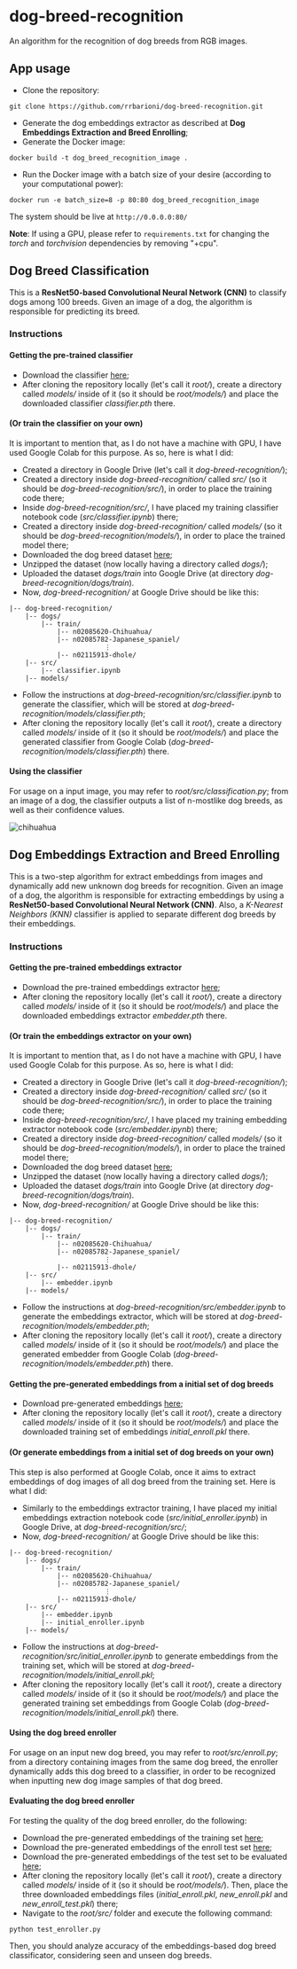 

# dog-breed-recognition
An algorithm for the recognition of dog breeds from RGB images.

## App usage
- Clone the repository:
````
git clone https://github.com/rrbarioni/dog-breed-recognition.git
````
- Generate the dog embeddings extractor as described at **Dog Embeddings Extraction and Breed Enrolling**;
- Generate the Docker image:
````
docker build -t dog_breed_recognition_image .
````
- Run the Docker image with a batch size of your desire (according to your computational power):
````
docker run -e batch_size=8 -p 80:80 dog_breed_recognition_image
````
The system should be live at `http://0.0.0.0:80/`

**Note**: If using a GPU, please refer to `requirements.txt` for changing the *torch* and *torchvision* dependencies by removing "+cpu".

## Dog Breed Classification
This is a **ResNet50-based Convolutional Neural Network (CNN)** to classify dogs among 100 breeds. Given an image of a dog, the algorithm is responsible for predicting its breed.

### Instructions

#### Getting the pre-trained classifier

- Download the classifier [here](https://drive.google.com/file/d/1-8vHTVxI5SxEuK41xujYHUHjqZtyJhaC/view?usp=sharing);
- After cloning the repository locally (let's call it *root/*), create a directory called *models/* inside of it (so it should be *root/models/*) and place the downloaded classifier *classifier.pth* there.

#### (Or train the classifier on your own)

It is important to mention that, as I do not have a machine with GPU, I have used Google Colab for this purpose. As so, here is what I did:
 
- Created a directory in Google Drive (let's call it *dog-breed-recognition/*);
- Created a directory inside *dog-breed-recognition/* called *src/* (so it should be *dog-breed-recognition/src/*), in order to place the training code there;
- Inside *dog-breed-recognition/src/*, I have placed my training classifier notebook code (*src/classifier.ipynb*) there;
- Created a directory inside *dog-breed-recognition/* called *models/* (so it should be *dog-breed-recognition/models/*), in order to place the trained model there;
- Downloaded the dog breed dataset [here](https://drive.google.com/file/d/1DAyRYzZ9B-Nz5hLL9XIm3S3kDI5FBJH0/view);
- Unzipped the dataset (now locally having a directory called *dogs/*);
- Uploaded the dataset *dogs/train* into Google Drive (at directory *dog-breed-recognition/dogs/train*).
- Now, *dog-breed-recognition/* at Google Drive should be like this:
````
|-- dog-breed-recognition/
    |-- dogs/
        |-- train/
            |-- n02085620-Chihuahua/
            |-- n02085782-Japanese_spaniel/
                        ⋮
            |-- n02115913-dhole/
    |-- src/
        |-- classifier.ipynb
    |-- models/
````
- Follow the instructions at *dog-breed-recognition/src/classifier.ipynb* to generate the classifier, which will be stored at *dog-breed-recognition/models/classifier.pth*;
- After cloning the repository locally (let's call it *root/*), create a directory called *models/* inside of it (so it should be *root/models/*) and place the generated classifier from Google Colab (*dog-breed-recognition/models/classifier.pth*) there.

#### Using the classifier

For usage on a input image, you may refer to *root/src/classification.py*; from an image of a dog, the classifier outputs a list of n-mostlike dog breeds, as well as their confidence values.

![chihuahua](doc/n02085620_242_pred.jpg)

## Dog Embeddings Extraction and Breed Enrolling
This is a two-step algorithm for extract embeddings from images and dynamically add new unknown dog breeds for recognition. Given an image of a dog, the algorithm is responsible for extracting embeddings by using a **ResNet50-based Convolutional Neural Network (CNN)**. Also, a *K-Nearest Neighbors (KNN)* classifier is applied to separate different dog breeds by their embeddings.

### Instructions

#### Getting the pre-trained embeddings extractor

- Download the pre-trained embeddings extractor [here](https://drive.google.com/file/d/1zhXNrfpoA_JYlcU2QgCVW8VKfFZMTN62/view?usp=sharing);
- After cloning the repository locally (let's call it *root/*), create a directory called *models/* inside of it (so it should be *root/models/*) and place the downloaded embeddings extractor *embedder.pth* there.

#### (Or train the embeddings extractor on your own)

It is important to mention that, as I do not have a machine with GPU, I have used Google Colab for this purpose. As so, here is what I did:
 
- Created a directory in Google Drive (let's call it *dog-breed-recognition/*);
- Created a directory inside *dog-breed-recognition/* called *src/* (so it should be *dog-breed-recognition/src/*), in order to place the training code there;
- Inside *dog-breed-recognition/src/*, I have placed my training embedding extractor notebook code (*src/embedder.ipynb*) there;
- Created a directory inside *dog-breed-recognition/* called *models/* (so it should be *dog-breed-recognition/models/*), in order to place the trained model there;
- Downloaded the dog breed dataset [here](https://drive.google.com/file/d/1DAyRYzZ9B-Nz5hLL9XIm3S3kDI5FBJH0/view);
- Unzipped the dataset (now locally having a directory called *dogs/*);
- Uploaded the dataset *dogs/train* into Google Drive (at directory *dog-breed-recognition/dogs/train*).
- Now, *dog-breed-recognition/* at Google Drive should be like this:
````
|-- dog-breed-recognition/
    |-- dogs/
        |-- train/
            |-- n02085620-Chihuahua/
            |-- n02085782-Japanese_spaniel/
                        ⋮
            |-- n02115913-dhole/
    |-- src/
        |-- embedder.ipynb
    |-- models/
````
- Follow the instructions at *dog-breed-recognition/src/embedder.ipynb* to generate the embeddings extractor, which will be stored at *dog-breed-recognition/models/embedder.pth*;
- After cloning the repository locally (let's call it *root/*), create a directory called *models/* inside of it (so it should be *root/models/*) and place the generated embedder from Google Colab (*dog-breed-recognition/models/embedder.pth*) there.

#### Getting the pre-generated embeddings from a initial set of dog breeds

- Download pre-generated embeddings [here](https://drive.google.com/file/d/1atfoq6365gZfT4F3uauHShx4G14o3LHF/view?usp=sharing);
- After cloning the repository locally (let's call it *root/*), create a directory called *models/* inside of it (so it should be *root/models/*) and place the downloaded training set of embeddings *initial_enroll.pkl* there.

#### (Or generate embeddings from a initial set of dog breeds on your own)

This step is also performed at Google Colab, once it aims to extract embeddings of dog images of all dog breed from the training set. Here is what I did:

- Similarly to the embeddings extractor training, I have placed my initial embeddings extraction notebook code (*src/initial_enroller.ipynb*) in Google Drive, at *dog-breed-recognition/src/*;
- Now, *dog-breed-recognition/* at Google Drive should be like this:
````
|-- dog-breed-recognition/
    |-- dogs/
        |-- train/
            |-- n02085620-Chihuahua/
            |-- n02085782-Japanese_spaniel/
                        ⋮
            |-- n02115913-dhole/
    |-- src/
        |-- embedder.ipynb
        |-- initial_enroller.ipynb
    |-- models/
````
- Follow the instructions at *dog-breed-recognition/src/initial_enroller.ipynb* to generate embeddings from the training set, which will be stored at *dog-breed-recognition/models/initial_enroll.pkl*;
- After cloning the repository locally (let's call it *root/*), create a directory called *models/* inside of it (so it should be *root/models/*) and place the generated training set embeddings from Google Colab (*dog-breed-recognition/models/initial_enroll.pkl*) there.

#### Using the dog breed enroller

For usage on an input new dog breed, you may refer to *root/src/enroll.py*; from a directory containing images from the same dog breed, the enroller dynamically adds this dog breed to a classifier, in order to be recognized when inputting new dog image samples of that dog breed.

#### Evaluating the dog breed enroller

For testing the quality of the dog breed enroller, do the following:

- Download the pre-generated embeddings of the training set [here](https://drive.google.com/file/d/1atfoq6365gZfT4F3uauHShx4G14o3LHF/view?usp=sharing);
- Download the pre-generated embeddings of the enroll test set [here](https://drive.google.com/file/d/1PN6h9YzYITR5jtD3Ydb4YlG0q8c_gOD-/view?usp=sharing);
- Download the pre-generated embeddings of the test set to be evaluated [here](https://drive.google.com/file/d/1-1LLZdRdVHNWBpBfbSx5vNaGH3Yo3Ans/view?usp=sharing);
- After cloning the repository locally (let's call it *root/*), create a directory called *models/* inside of it (so it should be *root/models/*). Then, place the three downloaded embeddings files (*initial_enroll.pkl*, *new_enroll.pkl* and *new_enroll_test.pkl*) there;
- Navigate to the *root/src/* folder and execute the following command:
````
python test_enroller.py
````
Then, you should analyze accuracy of the embeddings-based dog breed classificator, considering seen and unseen dog breeds.
